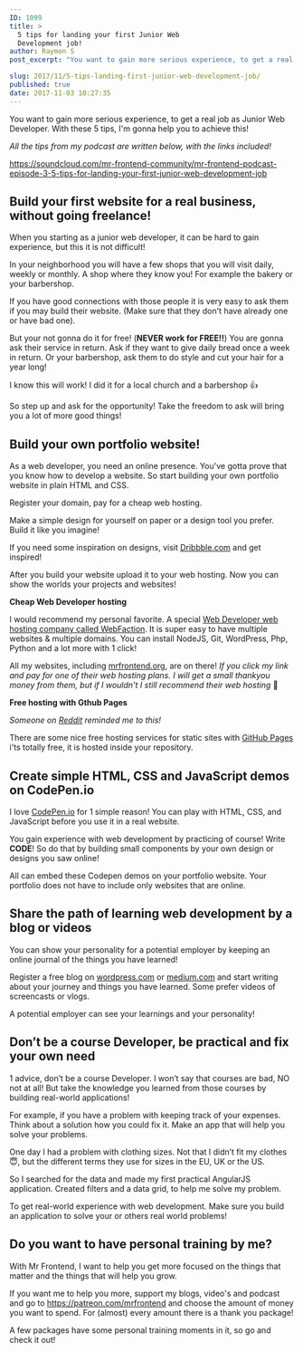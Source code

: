 ```yaml
---
ID: 1099
title: >
  5 tips for landing your first Junior Web
  Development job!
author: Raymon S
post_excerpt: "You want to gain more serious experience, to get a real job as Junior Web Developer. With these 5 tips, I'm gonna help you to achieve this!"

slug: 2017/11/5-tips-landing-first-junior-web-development-job/
published: true
date: 2017-11-03 10:27:35
---
```

You want to gain more serious experience, to get a real job as Junior Web Developer. With these 5 tips, I'm gonna help you to achieve this!

<em>All the tips from my podcast are written below, with the links included!</em>

https://soundcloud.com/mr-frontend-community/mr-frontend-podcast-episode-3-5-tips-for-landing-your-first-junior-web-development-job
<h2><b>Build your first website for a real business, without going freelance!</b></h2>
When you starting as a junior web developer, it can be hard to gain experience, but this it is not difficult!

In your neighborhood you will have a few shops that you will visit daily, weekly or monthly. A shop where they know you! For example the bakery or your barbershop.

If you have good connections with those people it is very easy to ask them if you may build their website. (Make sure that they don't have already one or have bad one).

But your not gonna do it for free! (<b>NEVER work for FREE!!</b>) You are gonna ask their service in return. Ask if they want to give daily bread once a week in return. Or your barbershop, ask them to do style and cut your hair for a year long!

I know this will work! I did it for a local church and a barbershop &#x1f44d;

So step up and ask for the opportunity! Take the freedom to ask will bring you a lot of more good things!
<h2><b>Build your own portfolio website!</b></h2>
As a web developer, you need an online presence. You've gotta prove that you know how to develop a website. So start building your own portfolio website in plain HTML and CSS.

Register your domain, pay for a cheap web hosting.

Make a simple design for yourself on paper or a design tool you prefer. Build it like you imagine!

If you need some inspiration on designs, visit <a href="http://dribbble.com/">Dribbble.com</a> and get inspired!

After you build your website upload it to your web hosting. Now you can show the worlds your projects and websites!

<b>Cheap Web Developer hosting</b>

I would recommend my personal favorite. A special <a href="https://www.webfaction.com/?aid=73781">Web Developer web hosting company called WebFaction</a>. It is super easy to have multiple websites &amp; multiple domains. You can install NodeJS, Git, WordPress, Php, Python and a lot more with 1 click!

All my websites, including <a href="https://mrfrontend.org/">mrfrontend.org</a>, are on there! <i>If you click my link and pay for one of their web hosting plans. I will get a small thankyou money from them, but if I wouldn't I still recommend their web hosting</i> &#x1f64f;

<strong>Free hosting with Gthub Pages</strong>

<em>Someone on <a href="https://www.reddit.com/r/webdev/comments/7ai8u8/5_tips_for_landing_your_first_junior_web/" target="_blank" rel="noopener">Reddit</a> reminded me to this!</em>

There are some nice free hosting services for static sites with <a href="https://pages.github.com/" target="_blank" rel="nofollow noopener">GitHub Pages</a> i'ts totally free, it is hosted inside your repository.
<h2><b>Create simple HTML, CSS and JavaScript demos on CodePen.io</b></h2>
I love <a href="http://codepen.io/">CodePen.io</a> for 1 simple reason! You can play with HTML, CSS, and JavaScript before you use it in a real website.

You gain experience with web development by practicing of course! Write <b>CODE</b>! So do that by building small components by your own design or designs you saw online!

All can embed these Codepen demos on your portfolio website. Your portfolio does not have to include only websites that are online.
<h2><b>Share the path of learning web development by a blog or videos</b></h2>
You can show your personality for a potential employer by keeping an online journal of the things you have learned!

Register a free blog on <a href="http://wordpress.com/">wordpress.com</a> or <a href="http://medium.com/">medium.com</a> and start writing about your journey and things you have learned. Some prefer videos of screencasts or vlogs.

A potential employer can see your learnings and your personality!
<h2><b>Don’t be a course Developer, be practical and fix your own need</b></h2>
1 advice, don’t be a course Developer. I won’t say that courses are bad, NO not at all! But take the knowledge you learned from those courses by building real-world applications!

For example, if you have a problem with keeping track of your expenses. Think about a solution how you could fix it. Make an app that will help you solve your problems.

One day I had a problem with clothing sizes. Not that I didn’t fit my clothes &#x1f607;, but the different terms they use for sizes in the EU, UK or the US.

So I searched for the data and made my first practical AngularJS application. Created filters and a data grid, to help me solve my problem.

To get real-world experience with web development. Make sure you build an application to solve your or others real world problems!
<h2><b>Do you want to have personal training by me?</b></h2>
With Mr Frontend, I want to help you get more focused on the things that matter and the things that will help you grow.

If you want me to help you more, support my blogs, video's and podcast and go to <a href="https://patreon.com/mrfrontend">https://patreon.com/mrfrontend</a> and choose the amount of money you want to spend. For (almost) every amount there is a thank you package!

A few packages have some personal training moments in it, so go and check it out!

&nbsp;